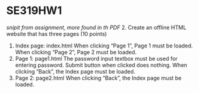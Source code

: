 # SE319HW1

*snipit from assignment, more found in th PDF*
2. Create an offline HTML website that has three pages (10 points)
1) Index page: index.html
When clicking “Page 1”, Page 1 must be loaded.
When clicking “Page 2”, Page 2 must be loaded.
2) Page 1: page1.html
The password input textbox must be used for entering password.
Submit button when clicked does nothing.
When clicking “Back”, the Index page must be loaded.
3) Page 2: page2.html
When clicking “Back”, the Index page must be loaded.
